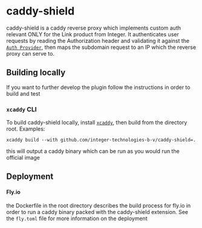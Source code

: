 # caddy-shield

caddy-shield is a caddy reverse proxy which implements custom auth relevant ONLY for
the Link product from Integer. It authenticates user requests by reading the Authorization header and validating it against the [`Auth Provider`](https://supertokens.com), then maps the subdomain request to an IP which the reverse proxy can serve to.

## Building locally
If you want to further develop the plugin follow the instructions in order to build and test

### `xcaddy` CLI

To build caddy-shield locally, install [`xcaddy`](xcaddy), then build from
the directory root. Examples:

```shell
xcaddy build --with github.com/integer-technologies-b-v/caddy-shield=.
```

this will output a caddy binary which can be run as you would run the official image

[xcaddy]: https://github.com/caddyserver/xcaddy

## Deployment

#### Fly.io
the Dockerfile in the root directory describes the build process for fly.io in order to run a caddy binary packed with the caddy-shield extension. See the `fly.toml` file for more information on the deployment